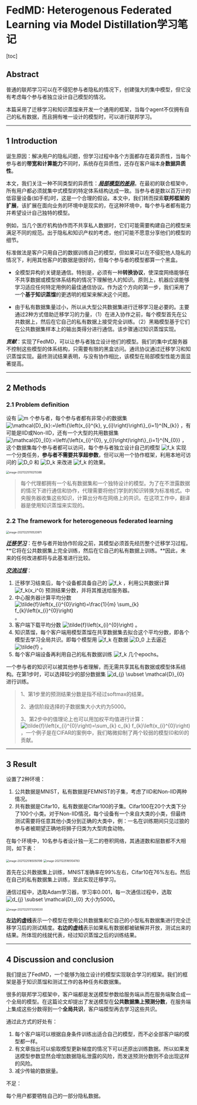 # FedMD: Heterogenous Federated Learning via Model Distillation学习笔记

[toc]

## Abstract

普通的联邦学习可以在不侵犯参与者隐私的情况下，创建强大的集中模型，但它没有考虑每个参与者独立设计自己模型的情况。

本篇采用了迁移学习和知识蒸馏来开发一个通用的框架，当每个agent不仅拥有自己的私有数据，而且拥有唯一设计的模型时，可以进行联邦学习。

---

## 1 Introduction

诞生原因：解决用户的隐私问题，但学习过程中各个方面都存在着异质性，当每个参与者的**带宽和计算能力**不同时，系统存在异质性，还存在客户端本身**数据异质性**。

本文，我们关注一种不同类型的异质性：**<u>*局部模型的差异*</u>**。在最初的联合框架中，所有用户都必须就集中式模型的特定体系结构达成一致。当参与者是数以百万计的低容量设备(如手机)时，这是一个合理的假设。本文中，我们转而探索**联邦框架的扩展**，该扩展在面向业务的环境中是现实的，在这种环境中，每个参与者都有能力并希望设计自己独特的模型。

例如，当几个医疗机构协作而不共享私人数据时，它们可能需要构建自己的模型来满足不同的规范。出于隐私和知识产权的考虑，他们可能不愿意分享他们的模型的细节。

标准做法是客户只用自己的数据训练自己的模型，但如果可以在不侵犯他人隐私的情况下，利用其他客户的数据是很好的，但每个参与者的模型都算一个黑盒。

- 全模型异构的关键是通信。特别是，必须有一种**转换协议**，使深度网络能够在不共享数据或模型体系结构的情况下理解他人的知识。原则上，机器应该能够学习适应任何特定用例的最佳通信协议。作为这个方向的第一步，我们采用了一个**基于知识蒸馏**的更透明的框架来解决这个问题。

- 由于私有数据集量过小，所以从大型公共数据集进行迁移学习是必要的。主要通过2种方式借助迁移学习的力量，（1）在进入协作之前，每个模型首先在公共数据上，然后在它自己的私有数据上接受完全训练。（2）黑箱模型基于它们在公共数据集样本上的输出类得分进行通信。该步骤通过知识蒸馏实现。

***贡献***：实现了FedMD，可以让参与者独立设计他们的模型。我们的集中式服务器不控制这些模型的体系结构，只需要有限的黑盒访问。通讯协议通过迁移学习和知识蒸馏实现。最终测试结果表明，与没有协作相比，该模型在局部模型性能方面显著提高。

---

## 2 Methods

### 2.1 Problem definition

设有 <img src="https://www.zhihu.com/equation?tex=m" alt="m" class="ee_img tr_noresize" eeimg="1"> 个参与者，每个参与者都有非常小的数据集 <img src="https://www.zhihu.com/equation?tex=\mathcal{D}_{k}:=\left\{\left(x_{i}^{k}, y_{i}\right)\right\}_{i=1}^{N_{k}}" alt="\mathcal{D}_{k}:=\left\{\left(x_{i}^{k}, y_{i}\right)\right\}_{i=1}^{N_{k}}" class="ee_img tr_noresize" eeimg="1"> ，有可能是IID或Non-IID，还有一个大型的共用数据集 <img src="https://www.zhihu.com/equation?tex=\mathcal{D}_{0}:=\left\{\left(x_{i}^{0}, y_{i}\right)\right\}_{i=1}^{N_{0}}" alt="\mathcal{D}_{0}:=\left\{\left(x_{i}^{0}, y_{i}\right)\right\}_{i=1}^{N_{0}}" class="ee_img tr_noresize" eeimg="1"> ，这个数据集每个参与者都可以访问，每个参与者独立设计自己的模型 <img src="https://www.zhihu.com/equation?tex=f_k" alt="f_k" class="ee_img tr_noresize" eeimg="1"> 实现一个分类任务，**参与者不需要共享超参数**，但可以用一个协作框架，利用本地可访问的 <img src="https://www.zhihu.com/equation?tex=D_0" alt="D_0" class="ee_img tr_noresize" eeimg="1"> 和 <img src="https://www.zhihu.com/equation?tex=D_k" alt="D_k" class="ee_img tr_noresize" eeimg="1"> 来改进 <img src="https://www.zhihu.com/equation?tex=f_k" alt="f_k" class="ee_img tr_noresize" eeimg="1"> 的效果。

<img src="https://raw.githubusercontent.com/QiTianyu-0403/Markdown4Zhihu/master/Data/FedMD：基于模型蒸馏的异构联合学习/image-20211225110215388.png" alt="image-20211225110215388" style="zoom:50%;" />

> 每个代理都拥有一个私有数据集和一个独特设计的模型。为了在不泄露数据的情况下进行通信和协作，代理需要将他们学到的知识转换为标准格式。中央服务器收集这些知识，计算出分布在网络上的共识。在这项工作中，翻译器是使用知识蒸馏来实现的。

### 2.2 The framework for heterogeneous federated learning

<img src="https://raw.githubusercontent.com/QiTianyu-0403/Markdown4Zhihu/master/Data/FedMD：基于模型蒸馏的异构联合学习/image-20211225110520971.png" alt="image-20211225110520971" style="zoom:50%;" />

**<u>*迁移学习*</u>**：在参与者开始协作阶段之前，其模型必须首先经历整个迁移学习过程。**它将在公共数据集上完全训练，然后在它自己的私有数据上训练。**因此，未来的任何改进都将与此基准进行比较。

***<u>交流过程</u>***：

1. 迁移学习结束后，每个设备都具备自己的 <img src="https://www.zhihu.com/equation?tex=f_k" alt="f_k" class="ee_img tr_noresize" eeimg="1"> ，利用公共数据计算 <img src="https://www.zhihu.com/equation?tex=f_k(x_i^0)" alt="f_k(x_i^0)" class="ee_img tr_noresize" eeimg="1"> 预测结果分数，并将其推送给服务器。
2. 中心服务器计算平均分数 <img src="https://www.zhihu.com/equation?tex=\tilde{f}\left(x_{i}^{0}\right)=\frac{1}{m} \sum_{k} f_{k}\left(x_{i}^{0}\right)" alt="\tilde{f}\left(x_{i}^{0}\right)=\frac{1}{m} \sum_{k} f_{k}\left(x_{i}^{0}\right)" class="ee_img tr_noresize" eeimg="1"> 。
3. 客户端下载平均分数 <img src="https://www.zhihu.com/equation?tex=\tilde{f}\left(x_{i}^{0}\right)" alt="\tilde{f}\left(x_{i}^{0}\right)" class="ee_img tr_noresize" eeimg="1"> 。
4. 知识蒸馏，每个客户端用模型蒸馏在共享数据集去拟合这个平均分数，即各个模型去学习全局共识。即每个模型用 <img src="https://www.zhihu.com/equation?tex=f_k" alt="f_k" class="ee_img tr_noresize" eeimg="1"> 在数据 <img src="https://www.zhihu.com/equation?tex=D_0" alt="D_0" class="ee_img tr_noresize" eeimg="1"> 上去逼近 <img src="https://www.zhihu.com/equation?tex=\tilde{f}" alt="\tilde{f}" class="ee_img tr_noresize" eeimg="1"> 。
5. 每个客户端设备再利用自己的私有数据训练 <img src="https://www.zhihu.com/equation?tex=f_k" alt="f_k" class="ee_img tr_noresize" eeimg="1"> 几个epochs。

一个参与者的知识可以被其他参与者理解，而无需共享其私有数据或模型体系结构。在第1步时，可以选择较少的部分数据集 <img src="https://www.zhihu.com/equation?tex=d_{j} \subset \mathcal{D}_{0}" alt="d_{j} \subset \mathcal{D}_{0}" class="ee_img tr_noresize" eeimg="1"> 进行训练。

> 1、第1步里的预测结果分数是指不经过softmax的结果。
>
> 2、通信阶段选择的子数据集大小大约为5000。
>
> 3、第2步中的值理论上也可以用加权平均值进行计算： <img src="https://www.zhihu.com/equation?tex=\tilde{f}\left(x_{i}^{0}\right)=\sum_{k} c_{k} f_{k}\left(x_{i}^{0}\right)" alt="\tilde{f}\left(x_{i}^{0}\right)=\sum_{k} c_{k} f_{k}\left(x_{i}^{0}\right)" class="ee_img tr_noresize" eeimg="1"> ，一个例子是在CIFAR的案例中，我们略微抑制了两个较弱的模型(0和9)的贡献。

---

## 3 Result

设置了2种环境：

1. 公共数据是MNIST，私有数据是FEMNIST的子集，考虑了IID和Non-IID两种情况。
2. 共有数据是Cifar10，私有数据是Cifar100的子集。Cifar100在20个大类下分了100个小类。对于Non-IID情况，每个设备有一个来自大类的小类，但最终测试需要将任意其他小类分到正确的大类中，例：一名在训练期间只见过狼的参与者被期望正确地将狮子归类为大型肉食动物。

在每个环境中，10名参与者设计独一无二的卷积网络，其通道数和层数都不大相同，如下表：

<img src="https://raw.githubusercontent.com/QiTianyu-0403/Markdown4Zhihu/master/Data/FedMD：基于模型蒸馏的异构联合学习/image-20211225165050199.png" alt="image-20211225165050199" style="zoom:50%;" />

<img src="https://raw.githubusercontent.com/QiTianyu-0403/Markdown4Zhihu/master/Data/FedMD：基于模型蒸馏的异构联合学习/image-20211225165104783.png" alt="image-20211225165104783" style="zoom:50%;" />

首先在公共数据集上训练，MNIST准确率在99%左右，Cifar10在76%左右。然后在自己的私有数据集上训练，至此实现迁移学习。

通信过程中，选取Adam学习器，学习率0.001，每一次通信过程中，选取 <img src="https://www.zhihu.com/equation?tex=d_{j} \subset \mathcal{D}_{0}" alt="d_{j} \subset \mathcal{D}_{0}" class="ee_img tr_noresize" eeimg="1"> 大小为5000。

<img src="https://raw.githubusercontent.com/QiTianyu-0403/Markdown4Zhihu/master/Data/FedMD：基于模型蒸馏的异构联合学习/image-20211225173208330.png" alt="image-20211225173208330" style="zoom:50%;" />

**左边的虚线**表示一个模型在使用公共数据集和它自己的小型私有数据集进行完全迁移学习后的测试精度。**右边的虚线**表示如果私有数据都被破解并开放，测试出来的结果。所体现的线就代表，经过知识蒸馏之后的训练结果。

---

## 4 Discussion and conclusion

我们提出了FedMD，一个能够为独立设计的模型实现联合学习的框架。我们的框架是基于知识蒸馏和测试工作的各种任务和数据集。

很多的联邦学习框架中，客户端都是发送模型参数给服务端从而在服务端聚合成一个全局的模型。在这篇论文却提出了发送模型在**公共数据集上预测分数**，在服务端上集成这些分数得到一个**全局共识**，客户端模型再去学习这些共识。

通过此方式的好处有：

1. 每个客户端可以根据自身条件训练出适合自己的模型，而不必全部客户端的模型都一样。
2. 有文章指出可以偷取模型更新梯度的情况下可以还原出训练数据。所以如果发送模型参数显然会增加数据隐私泄露的风险，而发送预测分数则不会出现这样的风险。
3. 减少传输的数据量。

不足：

每个用户都要牺牲自己的一部分隐私数据。